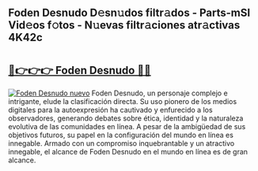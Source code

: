## Foden Desnudo D𝚎sn𝚞dos filtr𝚊dos - Parts-mSI Vid𝚎os f𝚘tos - N𝚞evas filtr𝚊ciones atr𝚊ctivas 4K42c

# <h2><a href="http://mb8weg.tromn.icu/?c=Foden+Desnudo">🔗👉👉👉 Foden Desnudo 🔗🔗</a></h2>

[![Foden Desnudo nuevo](https://i.imgur.com/pEAQMta.gif)](http://mb8weg.tromn.icu/?c=Foden+Desnudo)
Foden Desnudo, un personaje complejo e intrigante, elude la clasificación directa. Su uso pionero de los medios digitales para la autoexpresión ha cautivado y enfurecido a los observadores, generando debates sobre ética, identidad y la naturaleza evolutiva de las comunidades en línea. A pesar de la ambigüedad de sus objetivos futuros, su papel en la configuración del mundo en línea es innegable. Armado con un compromiso inquebrantable y un atractivo innegable, el alcance de Foden Desnudo en el mundo en línea es de gran alcance.
